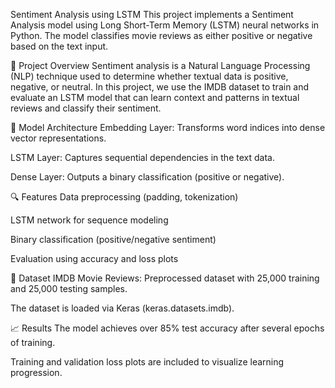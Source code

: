 Sentiment Analysis using LSTM
This project implements a Sentiment Analysis model using Long Short-Term Memory (LSTM) neural networks in Python. The model classifies movie reviews as either positive or negative based on the text input.

📌 Project Overview
Sentiment analysis is a Natural Language Processing (NLP) technique used to determine whether textual data is positive, negative, or neutral. In this project, we use the IMDB dataset to train and evaluate an LSTM model that can learn context and patterns in textual reviews and classify their sentiment.

🧠 Model Architecture
Embedding Layer: Transforms word indices into dense vector representations.

LSTM Layer: Captures sequential dependencies in the text data.

Dense Layer: Outputs a binary classification (positive or negative).

🔍 Features
Data preprocessing (padding, tokenization)

LSTM network for sequence modeling

Binary classification (positive/negative sentiment)

Evaluation using accuracy and loss plots

📂 Dataset
IMDB Movie Reviews: Preprocessed dataset with 25,000 training and 25,000 testing samples.

The dataset is loaded via Keras (keras.datasets.imdb).

📈 Results
The model achieves over 85% test accuracy after several epochs of training.

Training and validation loss plots are included to visualize learning progression.
